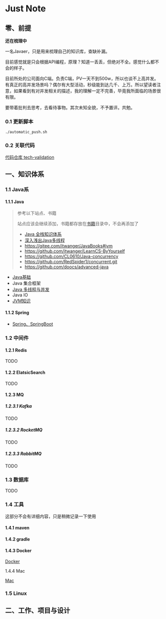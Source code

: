 # Just Note

## 零、前提

**还在梳理中**

一名Javaer，只是用来梳理自己的知识库，查缺补漏。

目前感觉就是只会根据API编程，原理？知道一丢丢，但绝对不全。感觉什么都不会的样子。

目前所处的公司面向C端。负责C端，PV一天不到500w，所以也谈不上高并发。有真正的高并发场景吗？偶尔有大型活动，秒级能到达几千、上万。所以望读者注意，如果看到有对并发相关的描述，我的理解一定不完善，毕竟我所面临的场景很有限。

要带着批判去思考，去看待事物。其次未知全貌，不予置评。共勉。

### 0.1 更新脚本

```shell
./automatic_push.sh
```

### 0.2 关联代码

[代码仓库 tech-validation](https://github.com/NanChaos/tech-validation.git)

## 一、知识体系

### 1.1 Java系

#### 1.1.1 Java

> 参考以下站点、书籍
>
> 站点应该会继续添加，书籍都存放在[书籍](./书籍)目录中，不会再添加了
>
> - [Java 全栈知识体系](https://pdai.tech/)
> - [深入浅出Java多线程](https://github.com/RedSpider1/concurrent)
> - https://gitee.com/itwanger/JavaBooks#jvm
> - https://github.com/itwanger/LearnCS-ByYourself
> - https://github.com/CL0610/Java-concurrency
> - https://github.com/RedSpider1/concurrent.git
> - https://github.com/doocs/advanced-java

- [Java基础](./Java/Java.md)
- Java 集合框架
- [Java 多线程与并发](./Java/concurrent.md)
- Java IO
- [JVM知识](./Java/JVM.md)

#### 1.1.2 Spring

- [Spring、SpringBoot](./Java/SpringBoot.md)

### 1.2 中间件

#### 1.2.1 Redis

TODO

#### 1.2.2 ElatsicSearch

TODO

#### 1.2.3 MQ

##### 1.2.3.1 Kafka

TODO

##### 1.2.3.2 RocketMQ

TODO

##### 1.2.3.3 RabbitMQ

TODO

### 1.3 数据库

TODO

### 1.4 工具

这部分不会有详细内容，只是稍微记录一下使用

#### 1.4.1 maven

#### 1.4.2 gradle

#### 1.4.3 Docker

[Docker](./Docker/Docker.md)

1.4.4 Mac

[Mac](./Mac/Mac.md)

### 1.5 Linux



## 二、工作、项目与设计 









